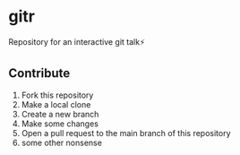 # gitr

Repository for an interactive git talk:zap:

## Contribute
1) Fork this repository
2) Make a local clone
3) Create a new branch
4) Make some changes
5) Open a pull request to the main branch of this repository
6) some other nonsense